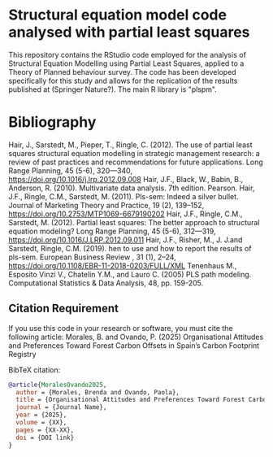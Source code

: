 # Structural equation model code analysed with partial least squares

This repository contains the RStudio code employed for the analysis of Structural Equation Modelling using Partial Least Squares, applied to a Theory of Planned behaviour survey.  The code has been developed specifically for this study and allows for the replication of the results published at (Springer Nature?).
The main R library is "plspm". 

# Bibliography
Hair, J., Sarstedt, M., Pieper, T., Ringle, C. (2012). The use of partial least squares structural equation modelling in strategic management research: a review of past practices and recommendations for future applications. Long Range Planning, 45 (5-6), 320—340, 
 https://doi.org/10.1016/j.lrp.2012.09.008
Hair, J.F., Black, W., Babin, B., Anderson, R. (2010). Multivariate data analysis. 7th edition. Pearson. 
Hair, J.F., Ringle, C.M., Sarstedt, M. (2011). Pls-sem: Indeed a silver bullet. Journal of Marketing Theory and Practice, 19 (2), 139–152, https://doi.org/10.2753/MTP1069-6679190202
Hair, J.F., Ringle, C.M., Sarstedt, M. (2012). Partial least squares: The better approach to structural equation modeling? Long Range Planning, 45 (5-6), 312—319, https://doi.org/10.1016/J.LRP.2012.09.011
Hair, J.F., Risher, M., J. J.and Sarstedt, Ringle, C.M. (2019). hen to use and how to report the results of pls-sem. European Business Review , 31 (1), 2–24, https://doi.org/10.1108/EBR-11-2018-0203/FULL/XML
Tenenhaus M., Esposito Vinzi V., Chatelin Y.M., and Lauro C. (2005) PLS path modeling. Computational Statistics & Data Analysis, 48, pp. 159-205.

## Citation Requirement
If you use this code in your research or software, you must cite the following article:
Morales, B. and Ovando, P. (2025) Organisational Attitudes and Preferences Toward Forest Carbon Offsets in Spain’s Carbon Footprint Registry

BibTeX citation:
```bibtex
@article{MoralesOvando2025,
  author = {Morales, Brenda and Ovando, Paola},
  title = {Organisational Attitudes and Preferences Toward Forest Carbon Offsets in Spain’s Carbon Footprint Registry},
  journal = {Journal Name},
  year = {2025},
  volume = {XX},
  pages = {XX-XX},
  doi = {DOI link}
}

